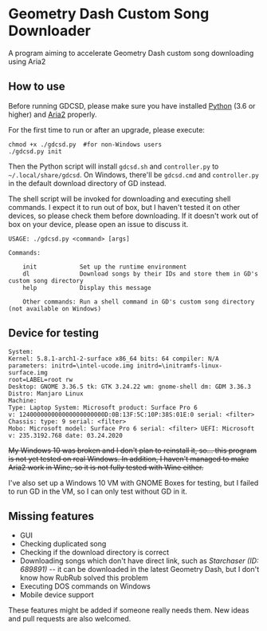 # Geometry Dash Custom Song Downloader
A program aiming to accelerate Geometry Dash custom song downloading using Aria2

## How to use
Before running GDCSD, please make sure you have installed [Python](https://python.org) (3.6 or higher) and [Aria2](https://aria2.github.io) properly.

For the first time to run or after an upgrade, please execute:

    chmod +x ./gdcsd.py  #for non-Windows users
    ./gdcsd.py init

Then the Python script will install `gdcsd.sh` and `controller.py` to `~/.local/share/gdcsd`. On Windows, there'll be `gdcsd.cmd` and `controller.py` in the default download directory of GD instead.

The shell script will be invoked for downloading and executing shell commands. I expect it to run out of box, but I haven't tested it on other devices, so please check them before downloading. If it doesn't work out of box on your device, please open an issue to discuss it.

    USAGE: ./gdcsd.py <command> [args]
    
    Commands:

        init            Set up the runtime environment
        dl              Download songs by their IDs and store them in GD's custom song directory
        help            Display this message
        
        Other commands: Run a shell command in GD's custom song directory (not available on Windows)

## Device for testing
    System:
    Kernel: 5.8.1-arch1-2-surface x86_64 bits: 64 compiler: N/A 
    parameters: initrd=\intel-ucode.img initrd=\initramfs-linux-surface.img 
    root=LABEL=root rw 
    Desktop: GNOME 3.36.5 tk: GTK 3.24.22 wm: gnome-shell dm: GDM 3.36.3 
    Distro: Manjaro Linux 
    Machine:
    Type: Laptop System: Microsoft product: Surface Pro 6 
    v: 124000000000000000000000D:0B:13F:5C:10P:38S:01E:0 serial: <filter> 
    Chassis: type: 9 serial: <filter> 
    Mobo: Microsoft model: Surface Pro 6 serial: <filter> UEFI: Microsoft 
    v: 235.3192.768 date: 03.24.2020 

~~My Windows 10 was broken and I don't plan to reinstall it, so... this program is not yet tested on real Windows. In addition, I haven't managed to make Aria2 work in Wine, so it is not fully tested with Wine either.~~

I've also set up a Windows 10 VM with GNOME Boxes for testing, but I failed to run GD in the VM, so I can only test without GD in it.

## Missing features
* GUI
* Checking duplicated song
* Checking if the download directory is correct
* Downloading songs which don't have direct link, such as *Starchaser (ID: 689891)* -- it can be downloaded in the latest Geometry Dash, but I don't know how RubRub solved this problem
* Executing DOS commands on Windows
* Mobile device support
  
These features might be added if someone really needs them. New ideas and pull requests are also welcomed.